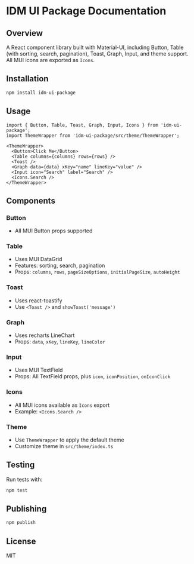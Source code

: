 
# IDM UI Package Documentation

## Overview
A React component library built with Material-UI, including Button, Table (with sorting, search, pagination), Toast, Graph, Input, and theme support. All MUI icons are exported as `Icons`.

## Installation
```bash
npm install idm-ui-package
```

## Usage
```tsx
import { Button, Table, Toast, Graph, Input, Icons } from 'idm-ui-package';
import ThemeWrapper from 'idm-ui-package/src/theme/ThemeWrapper';

<ThemeWrapper>
  <Button>Click Me</Button>
  <Table columns={columns} rows={rows} />
  <Toast />
  <Graph data={data} xKey="name" lineKey="value" />
  <Input icon="Search" label="Search" />
  <Icons.Search />
</ThemeWrapper>
```

## Components
### Button
- All MUI Button props supported

### Table
- Uses MUI DataGrid
- Features: sorting, search, pagination
- Props: `columns`, `rows`, `pageSizeOptions`, `initialPageSize`, `autoHeight`

### Toast
- Uses react-toastify
- Use `<Toast />` and `showToast('message')`

### Graph
- Uses recharts LineChart
- Props: `data`, `xKey`, `lineKey`, `lineColor`

### Input
- Uses MUI TextField
- Props: All TextField props, plus `icon`, `iconPosition`, `onIconClick`

### Icons
- All MUI icons available as `Icons` export
- Example: `<Icons.Search />`

### Theme
- Use `ThemeWrapper` to apply the default theme
- Customize theme in `src/theme/index.ts`

## Testing
Run tests with:
```bash
npm test
```

## Publishing
```bash
npm publish
```

## License
MIT
